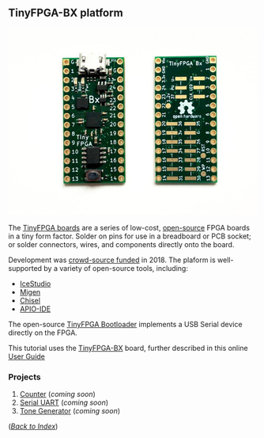 ## TinyFPGA-BX platform

![TinyFPGA-BX front and back](../TinyFPGA-BX/pics/tinyfpga-front-back-1-1.jpg)

The [TinyFPGA boards](https://tinyfpga.com/) are a series
of low-cost, [open-source](https://github.com/tinyfpga) FPGA boards in a tiny form factor.
Solder on pins for use in a breadboard or PCB socket;
or solder connectors, wires, and components directly onto the board.

Development was [crowd-source funded](https://www.crowdsupply.com/tinyfpga/tinyfpga-ax-bx) in 2018.
The plaform is well-supported by a variety of open-source tools, including:
 * [IceStudio](https://github.com/FPGAwars/icestudio)
 * [Migen](https://m-labs.hk/migen/manual/introduction.html)
 * [Chisel](https://chisel.eecs.berkeley.edu/)
 * [APIO-IDE](https://github.com/FPGAwars/apio-ide/wiki)

The open-source [TinyFPGA Bootloader](https://github.com/tinyfpga/TinyFPGA-Bootloader)
implements a USB Serial device directly on the FPGA.

This tutorial uses the [TinyFPGA-BX](https://www.crowdsupply.com/tinyfpga/tinyfpga-ax-bx) board,
further described in this online [User Guide](https://tinyfpga.com/bx/guide.html)

### Projects

 1. [Counter](counter/tinyfpga-bx.md) (_coming soon_)
 2. [Serial UART](uart/tinyfpga-bx.md) (_coming soon_)
 3. [Tone Generator](tone/tinyfpga-bx.md) (_coming soon_)

([_Back to Index_](README.md))
